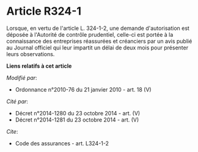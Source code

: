 # Article R324-1

Lorsque, en vertu de l'article L. 324-1-2, une demande d'autorisation est déposée  à l'Autorité de contrôle prudentiel,
celle-ci est portée à la connaissance des entreprises réassurées et créanciers par un avis publié au Journal officiel qui
leur impartit un délai de deux mois pour présenter leurs observations.

**Liens relatifs à cet article**

_Modifié par_:

  - Ordonnance n°2010-76 du 21 janvier 2010 - art. 18 (V)

_Cité par_:

  - Décret n°2014-1280 du 23 octobre 2014 - art. (V)
  - Décret n°2014-1281 du 23 octobre 2014 - art. (V)

_Cite_:

  - Code des assurances - art. L324-1-2
